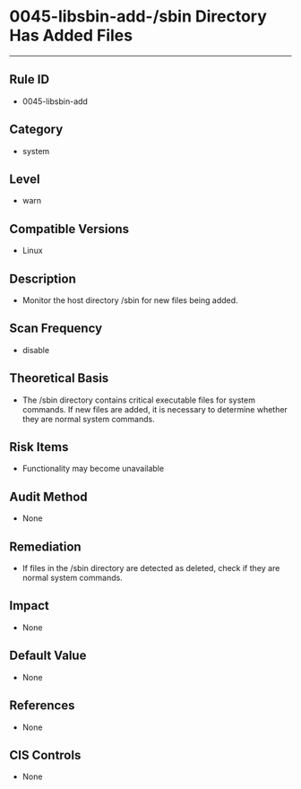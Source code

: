 # 0045-libsbin-add-/sbin Directory Has Added Files
---

## Rule ID

- 0045-libsbin-add


## Category

- system


## Level

- warn


## Compatible Versions

- Linux


## Description

- Monitor the host directory /sbin for new files being added.


## Scan Frequency

- disable

## Theoretical Basis

- The /sbin directory contains critical executable files for system commands. If new files are added, it is necessary to determine whether they are normal system commands.


## Risk Items

- Functionality may become unavailable


## Audit Method

- None


## Remediation

- If files in the /sbin directory are detected as deleted, check if they are normal system commands.


## Impact

- None


## Default Value

- None


## References

- None


## CIS Controls

- None
